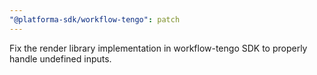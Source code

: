 ```yaml
---
"@platforma-sdk/workflow-tengo": patch
---
```


Fix the render library implementation in workflow-tengo SDK to properly handle undefined inputs.
